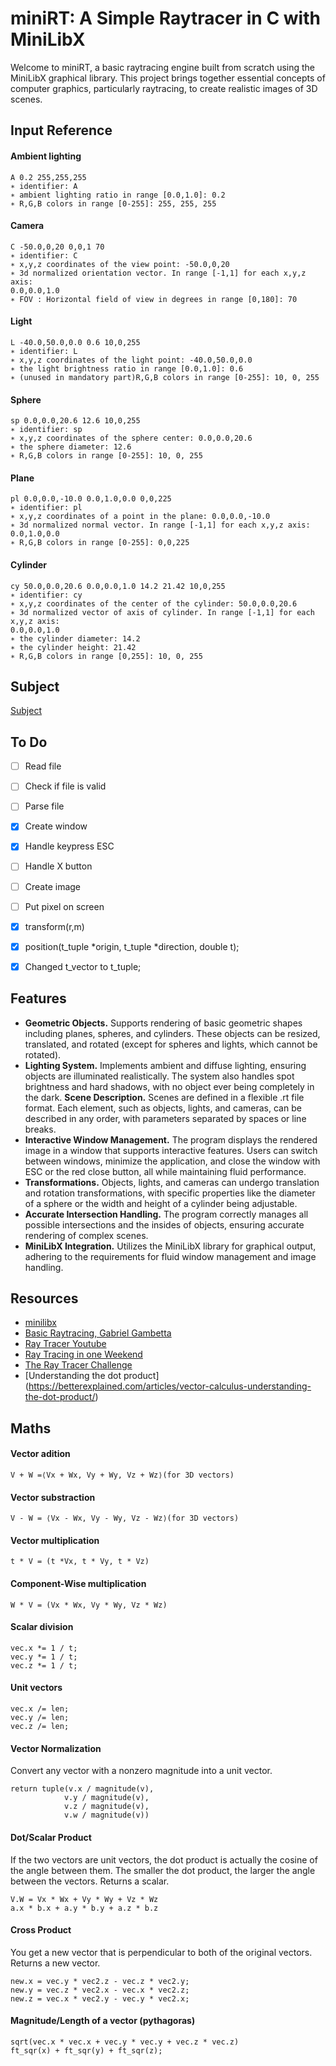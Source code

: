 # miniRT: A Simple Raytracer in C with MiniLibX
Welcome to miniRT, a basic raytracing engine built from scratch using the MiniLibX graphical library. This project brings together essential concepts of computer graphics, particularly raytracing, to create realistic images of 3D scenes.

## Input Reference

#### Ambient lighting
	A 0.2 255,255,255
	∗ identifier: A
	∗ ambient lighting ratio in range [0.0,1.0]: 0.2
	∗ R,G,B colors in range [0-255]: 255, 255, 255

#### Camera
	C -50.0,0,20 0,0,1 70
	∗ identifier: C
	∗ x,y,z coordinates of the view point: -50.0,0,20
	∗ 3d normalized orientation vector. In range [-1,1] for each x,y,z axis:
	0.0,0.0,1.0
	∗ FOV : Horizontal field of view in degrees in range [0,180]: 70

#### Light
	L -40.0,50.0,0.0 0.6 10,0,255
	∗ identifier: L
	∗ x,y,z coordinates of the light point: -40.0,50.0,0.0
	∗ the light brightness ratio in range [0.0,1.0]: 0.6
	∗ (unused in mandatory part)R,G,B colors in range [0-255]: 10, 0, 255

#### Sphere
	sp 0.0,0.0,20.6 12.6 10,0,255
	∗ identifier: sp
	∗ x,y,z coordinates of the sphere center: 0.0,0.0,20.6
	∗ the sphere diameter: 12.6
	∗ R,G,B colors in range [0-255]: 10, 0, 255

#### Plane
	pl 0.0,0.0,-10.0 0.0,1.0,0.0 0,0,225
	∗ identifier: pl
	∗ x,y,z coordinates of a point in the plane: 0.0,0.0,-10.0
	∗ 3d normalized normal vector. In range [-1,1] for each x,y,z axis: 0.0,1.0,0.0
	∗ R,G,B colors in range [0-255]: 0,0,225

#### Cylinder
	cy 50.0,0.0,20.6 0.0,0.0,1.0 14.2 21.42 10,0,255
	∗ identifier: cy
	∗ x,y,z coordinates of the center of the cylinder: 50.0,0.0,20.6
	∗ 3d normalized vector of axis of cylinder. In range [-1,1] for each x,y,z axis:
	0.0,0.0,1.0
	∗ the cylinder diameter: 14.2
	∗ the cylinder height: 21.42
	∗ R,G,B colors in range [0,255]: 10, 0, 255

## Subject
[Subject](https://cdn.intra.42.fr/pdf/pdf/137465/en.subject.pdf)

## To Do
- [ ] Read file
- [ ] Check if file is valid
- [ ] Parse file
- [x] Create window
- [x] Handle keypress ESC
- [ ] Handle X button
- [ ] Create image
- [ ] Put pixel on screen

- [x] transform(r,m)
- [x] position(t_tuple *origin, t_tuple *direction, double t);
- [x] Changed t_vector to t_tuple;

## Features
- **Geometric Objects.** Supports rendering of basic geometric shapes including planes, spheres, and cylinders. These objects can be resized, translated, and rotated (except for spheres and lights, which cannot be rotated).
- **Lighting System.** Implements ambient and diffuse lighting, ensuring objects are illuminated realistically. The system also handles spot brightness and hard shadows, with no object ever being completely in the dark.
**Scene Description.** Scenes are defined in a flexible .rt file format. Each element, such as objects, lights, and cameras, can be described in any order, with parameters separated by spaces or line breaks.
- **Interactive Window Management.** The program displays the rendered image in a window that supports interactive features. Users can switch between windows, minimize the application, and close the window with ESC or the red close button, all while maintaining fluid performance.
- **Transformations.** Objects, lights, and cameras can undergo translation and rotation transformations, with specific properties like the diameter of a sphere or the width and height of a cylinder being adjustable.
- **Accurate Intersection Handling.** The program correctly manages all possible intersections and the insides of objects, ensuring accurate rendering of complex scenes.
- **MiniLibX Integration.** Utilizes the MiniLibX library for graphical output, adhering to the requirements for fluid window management and image handling.


## Resources
- [minilibx](https://aurelienbrabant.fr/blog?q=minilibx)
- [Basic Raytracing, Gabriel Gambetta](https://www.gabrielgambetta.com/computer-graphics-from-scratch/02-basic-raytracing.html)
- [Ray Tracer Youtube](https://www.youtube.com/watch?v=RIgc5J_ZGu8&list=PLAqGIYgEAxrUO6ODA0pnLkM2UOijerFPv&index=1)
- [Ray Tracing in one Weekend](https://raytracing.github.io/)
- [The Ray Tracer Challenge](http://raytracerchallenge.com/)
- [Understanding the dot product] (https://betterexplained.com/articles/vector-calculus-understanding-the-dot-product/)

## Maths 

#### Vector adition
	V + W =⟨Vx​ + Wx​, Vy​ + Wy​, Vz​ + Wz​⟩(for 3D vectors)

#### Vector substraction
	V - W = ⟨Vx​ - Wx​, Vy​ - Wy​, Vz​ - Wz​⟩(for 3D vectors)

#### Vector multiplication
	t * V = (t *Vx, t * Vy, t * Vz)

#### Component-Wise multiplication
	W * V = (Vx * Wx, Vy * Wy, Vz * Wz)

#### Scalar division
	vec.x *= 1 / t;
	vec.y *= 1 / t;
	vec.z *= 1 / t;

#### Unit vectors
    vec.x /= len;
    vec.y /= len;
    vec.z /= len;

#### Vector Normalization
Convert any vector  with a nonzero magnitude into a unit vector.

    return tuple(v.x / magnitude(v),
                v.y / magnitude(v),
                v.z / magnitude(v),
                v.w / magnitude(v))

#### Dot/Scalar Product
If the two vectors are unit vectors, the dot product is actually the cosine of the angle between them. The smaller the dot product, the larger the angle between the vectors. Returns a scalar.

	V.W = Vx * Wx + Vy * Wy + Vz * Wz
	a.x * b.x + a.y * b.y + a.z * b.z

#### Cross Product
You get a new vector that is perpendicular to both of the original vectors. Returns a new vector.

    new.x = vec.y * vec2.z - vec.z * vec2.y;
    new.y = vec.z * vec2.x - vec.x * vec2.z;
    new.z = vec.x * vec2.y - vec.y * vec2.x;

#### Magnitude/Length of a vector (pythagoras)
	sqrt(vec.x * vec.x + vec.y * vec.y + vec.z * vec.z)
	ft_sqr(x) + ft_sqr(y) + ft_sqr(z);




